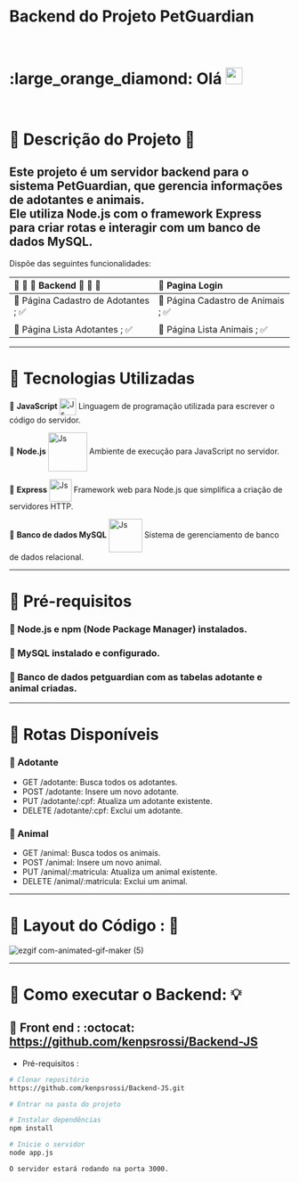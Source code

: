 # Backend do Projeto PetGuardian   

<br>
 <h1 align="left"> :large_orange_diamond: Olá <img src="https://raw.githubusercontent.com/kaueMarques/kaueMarques/master/hi.gif" height="30px"></h1>
<br>

#  :large_orange_diamond: Descrição do Projeto :page_with_curl: <br>
## Este projeto é um servidor backend para o sistema PetGuardian, que gerencia informações de adotantes e animais. <br> Ele utiliza Node.js com o framework Express para criar rotas e interagir com um banco de dados MySQL.

Dispõe das seguintes funcionalidades:

| :small_orange_diamond: :small_orange_diamond: :large_orange_diamond:  Backend :large_orange_diamond: :small_orange_diamond: :small_orange_diamond:| :small_orange_diamond: Pagina Login 
|:--------------|:-----
| :small_orange_diamond: Página Cadastro de Adotantes ; :white_check_mark: | :small_orange_diamond: Página Cadastro de Animais ; :white_check_mark:
| |    
| :small_orange_diamond: Página Lista Adotantes ; :white_check_mark:   |   :small_orange_diamond: Página Lista Animais ; :white_check_mark:  

*****

# :large_orange_diamond: Tecnologias Utilizadas
🔸 **JavaScript**  <img align="center" alt="Js" height="30" width="30" src="https://cdn.iconscout.com/icon/premium/png-512-thumb/javascript-2752148-2284965.png?f=webp&w=256"> 
Linguagem de programação utilizada para escrever o código do servidor.<br>

🔸 **Node.js**  <img align="center" alt="Js" height="70" width="70" src="https://cdn.iconscout.com/icon/free/png-512/free-node-js-2-1174936.png?f=webp&w=256">
Ambiente de execução para JavaScript no servidor.<br>
 
🔸 **Express** <img align="center" alt="Js" height="40" width="40" src="https://cdn.iconscout.com/icon/premium/png-512-thumb/express-js-11217675-9200670.png?f=webp&w=256">
Framework web para Node.js que simplifica a criação de servidores HTTP.<br>

🔸 **Banco de dados MySQL** <img align="center" alt="Js" height="60" width="60" src="https://cdn.iconscout.com/icon/free/png-512/free-mysql-3521596-2945040.png?f=webp&w=256">
Sistema de gerenciamento de banco de dados relacional.<br>

*****

#  :large_orange_diamond: Pré-requisitos
###  :small_orange_diamond: Node.js e npm (Node Package Manager) instalados.<br>
###  :small_orange_diamond: MySQL instalado e configurado.<br>
###  :small_orange_diamond: Banco de dados petguardian com as tabelas adotante e animal criadas.<br>

*****
# :large_orange_diamond: Rotas Disponíveis<br>
### :large_orange_diamond: Adotante                                                                                                               
* GET /adotante: Busca todos os adotantes.<br>
* POST /adotante: Insere um novo adotante.<br>
* PUT /adotante/:cpf: Atualiza um adotante existente.<br>
* DELETE /adotante/:cpf: Exclui um adotante.<br>

### :large_orange_diamond: Animal<br>
* GET /animal: Busca todos os animais.<br>
* POST /animal: Insere um novo animal.<br>
* PUT /animal/:matricula: Atualiza um animal existente.<br>
* DELETE /animal/:matricula: Exclui um animal.<br>

*****
#  :large_orange_diamond: Layout do Código : :notebook_with_decorative_cover:
![ezgif com-animated-gif-maker (5)](https://github.com/kenpsrossi/estrutura_dados_cpp/assets/102131657/05b953c8-0267-4192-8e1c-85c355c365b2)
*****

# :large_orange_diamond: Como executar o Backend: :bulb:

##  :flashlight: Front end : :octocat: https://github.com/kenpsrossi/Backend-JS
- Pré-requisitos : 

```bash
# Clonar repositório
https://github.com/kenpsrossi/Backend-JS.git

# Entrar na pasta do projeto 

# Instalar dependências
npm install

# Inicie o servidor
node app.js

O servidor estará rodando na porta 3000.

```
